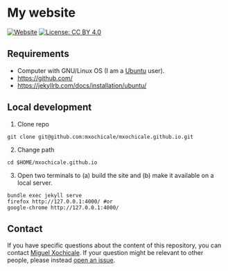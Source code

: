 # My website
[![Website](https://img.shields.io/badge/visit-website-blue.svg)](http://mxochicale.github.io/)
[![License: CC BY 4.0](https://licensebuttons.net/l/by/4.0/80x15.png)](https://creativecommons.org/licenses/by/4.0/) 

## Requirements
* Computer with GNU/Linux OS (I am a [Ubuntu](https://en.wikipedia.org/wiki/Ubuntu) user).
* https://github.com/ 
* https://jekyllrb.com/docs/installation/ubuntu/ 

## Local development
1. Clone repo
```
git clone git@github.com:mxochicale/mxochicale.github.io.git
```
2. Change path
```
cd $HOME/mxochicale.github.io
```
3. Open two terminals to (a) build the site and 
(b) make it available on a local server.
```
bundle exec jekyll serve
firefox http://127.0.0.1:4000/ #or 
google-chrome http://127.0.0.1:4000/
```

## Contact
If you have specific questions about the content of this repository, you can contact 
[Miguel Xochicale](mailto:perez.xochicale@gmail.com?subject="[Website]"). 
If your question might be relevant to other people, please instead 
[open an issue](https://github.com/mxochicale/mxochicale.github.io/issues).
